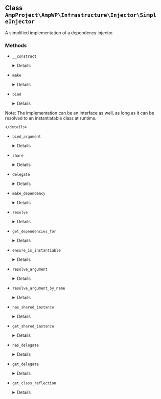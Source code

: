 ## Class `AmpProject\AmpWP\Infrastructure\Injector\SimpleInjector`

A simplified implementation of a dependency injector.

### Methods
* `__construct`

	<details>

	```php
	public __construct( Instantiator $instantiator = null )
	```

	Instantiate a SimpleInjector object.


	</details>
* `make`

	<details>

	```php
	public make( $interface_or_class, $arguments = array() )
	```

	Make an object instance out of an interface or class.


	</details>
* `bind`

	<details>

	```php
	public bind( $from, $to )
	```

	Bind a given interface or class to an implementation.

Note: The implementation can be an interface as well, as long as it can be resolved to an instantiatable class at runtime.


	</details>
* `bind_argument`

	<details>

	```php
	public bind_argument( $interface_or_class, $argument_name, $value )
	```

	Bind an argument for a class to a specific value.


	</details>
* `share`

	<details>

	```php
	public share( $interface_or_class )
	```

	Always reuse and share the same instance for the provided interface or class.


	</details>
* `delegate`

	<details>

	```php
	public delegate( $interface_or_class, callable $callable )
	```

	Delegate instantiation of an interface or class to a callable.


	</details>
* `make_dependency`

	<details>

	```php
	private make_dependency( \AmpProject\AmpWP\Infrastructure\Injector\InjectionChain $injection_chain, $interface_or_class )
	```

	Make an object instance out of an interface or class.


	</details>
* `resolve`

	<details>

	```php
	private resolve( \AmpProject\AmpWP\Infrastructure\Injector\InjectionChain $injection_chain, $interface_or_class )
	```

	Recursively resolve an interface to the class it should be bound to.


	</details>
* `get_dependencies_for`

	<details>

	```php
	private get_dependencies_for( \AmpProject\AmpWP\Infrastructure\Injector\InjectionChain $injection_chain, ReflectionClass $reflection, $arguments = array() )
	```

	Get the array of constructor dependencies for a given reflected class.


	</details>
* `ensure_is_instantiable`

	<details>

	```php
	private ensure_is_instantiable( ReflectionClass $reflection )
	```

	Ensure that a given reflected class is instantiable.


	</details>
* `resolve_argument`

	<details>

	```php
	private resolve_argument( \AmpProject\AmpWP\Infrastructure\Injector\InjectionChain $injection_chain, $class, ReflectionParameter $parameter, $arguments )
	```

	Resolve a given reflected argument.


	</details>
* `resolve_argument_by_name`

	<details>

	```php
	private resolve_argument_by_name( $class, ReflectionParameter $parameter, $arguments )
	```

	Resolve a given reflected argument by its name.


	</details>
* `has_shared_instance`

	<details>

	```php
	private has_shared_instance( $class )
	```

	Check whether a shared instance exists for a given class.


	</details>
* `get_shared_instance`

	<details>

	```php
	private get_shared_instance( $class )
	```

	Get the shared instance for a given class.


	</details>
* `has_delegate`

	<details>

	```php
	private has_delegate( $class )
	```

	Check whether a delegate exists for a given class.


	</details>
* `get_delegate`

	<details>

	```php
	private get_delegate( $class )
	```

	Get the delegate for a given class.


	</details>
* `get_class_reflection`

	<details>

	```php
	private get_class_reflection( $class )
	```

	Get the reflection for a class or throw an exception.


	</details>
